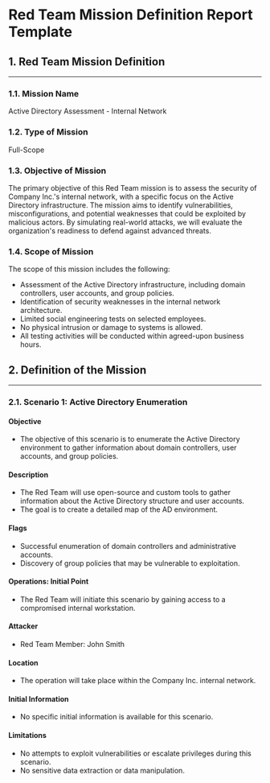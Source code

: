 # Red Team Mission Definition Report Template

## 1. Red Team Mission Definition

***

### 1.1. Mission Name

Active Directory Assessment - Internal Network

### 1.2. Type of Mission

Full-Scope

### 1.3. Objective of Mission

The primary objective of this Red Team mission is to assess the security of Company Inc.'s internal network, with a specific focus on the Active Directory infrastructure. The mission aims to identify vulnerabilities, misconfigurations, and potential weaknesses that could be exploited by malicious actors. By simulating real-world attacks, we will evaluate the organization's readiness to defend against advanced threats.

### 1.4. Scope of Mission

The scope of this mission includes the following:

* Assessment of the Active Directory infrastructure, including domain controllers, user accounts, and group policies.
* Identification of security weaknesses in the internal network architecture.
* Limited social engineering tests on selected employees.
* No physical intrusion or damage to systems is allowed.
* All testing activities will be conducted within agreed-upon business hours.

## 2. Definition of the Mission

***

### 2.1. Scenario 1: Active Directory Enumeration

#### Objective

* The objective of this scenario is to enumerate the Active Directory environment to gather information about domain controllers, user accounts, and group policies.

#### Description

* The Red Team will use open-source and custom tools to gather information about the Active Directory structure and user accounts.
* The goal is to create a detailed map of the AD environment.

#### Flags

* Successful enumeration of domain controllers and administrative accounts.
* Discovery of group policies that may be vulnerable to exploitation.

#### Operations: Initial Point

* The Red Team will initiate this scenario by gaining access to a compromised internal workstation.

#### Attacker

* Red Team Member: John Smith

#### Location

* The operation will take place within the Company Inc. internal network.

#### Initial Information

* No specific initial information is available for this scenario.

#### Limitations

* No attempts to exploit vulnerabilities or escalate privileges during this scenario.
* No sensitive data extraction or data manipulation.
